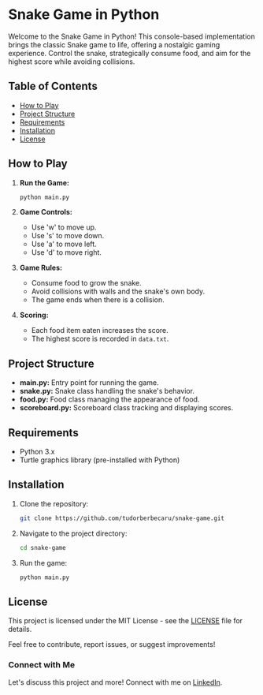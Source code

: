 # Snake Game in Python

Welcome to the Snake Game in Python! This console-based implementation brings the classic Snake game to life, offering a nostalgic gaming experience. Control the snake, strategically consume food, and aim for the highest score while avoiding collisions.
## Table of Contents

- [How to Play](#how-to-play)
- [Project Structure](#project-structure)
- [Requirements](#requirements)
- [Installation](#installation)
- [License](#license)

## How to Play

1. **Run the Game:**
    ```bash
    python main.py
    ```
   
2. **Game Controls:**
   - Use 'w' to move up.
   - Use 's' to move down.
   - Use 'a' to move left.
   - Use 'd' to move right.


3. **Game Rules:**
   - Consume food to grow the snake.
   - Avoid collisions with walls and the snake's own body.
   - The game ends when there is a collision.


4. **Scoring:**
   - Each food item eaten increases the score.
   - The highest score is recorded in `data.txt`.


## Project Structure

- **main.py:** Entry point for running the game.
- **snake.py:** Snake class handling the snake's behavior.
- **food.py:** Food class managing the appearance of food.
- **scoreboard.py:** Scoreboard class tracking and displaying scores.

## Requirements

- Python 3.x
- Turtle graphics library (pre-installed with Python)

## Installation

1. Clone the repository:

    ```bash
    git clone https://github.com/tudorberbecaru/snake-game.git
    ```

2. Navigate to the project directory:

    ```bash
    cd snake-game
    ```

3. Run the game:

    ```bash
    python main.py
    ```

## License

This project is licensed under the MIT License - see the [LICENSE](LICENSE) file for details.

Feel free to contribute, report issues, or suggest improvements!

### Connect with Me

Let's discuss this project and more! Connect with me on [LinkedIn](https://www.linkedin.com/in/tudor-berbecaru/).
